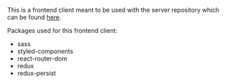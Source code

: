 This is a frontend client meant to be used with the server repository which can be found [here](https://github.com/FrostemanNeogard/CountryLookupBackend).

Packages used for this frontend client:
- sass
- styled-components
- react-router-dom
- redux
- redux-persist

